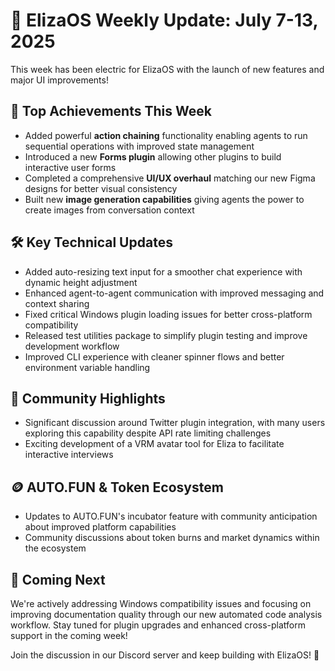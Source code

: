 # 🌟 ElizaOS Weekly Update: July 7-13, 2025

This week has been electric for ElizaOS with the launch of new features and major UI improvements! 

## 🚀 Top Achievements This Week
- Added powerful **action chaining** functionality enabling agents to run sequential operations with improved state management
- Introduced a new **Forms plugin** allowing other plugins to build interactive user forms
- Completed a comprehensive **UI/UX overhaul** matching our new Figma designs for better visual consistency
- Built new **image generation capabilities** giving agents the power to create images from conversation context

## 🛠️ Key Technical Updates
- Added auto-resizing text input for a smoother chat experience with dynamic height adjustment
- Enhanced agent-to-agent communication with improved messaging and context sharing
- Fixed critical Windows plugin loading issues for better cross-platform compatibility  
- Released test utilities package to simplify plugin testing and improve development workflow
- Improved CLI experience with cleaner spinner flows and better environment variable handling

## 💬 Community Highlights
- Significant discussion around Twitter plugin integration, with many users exploring this capability despite API rate limiting challenges
- Exciting development of a VRM avatar tool for Eliza to facilitate interactive interviews

## 🪙 AUTO.FUN & Token Ecosystem
- Updates to AUTO.FUN's incubator feature with community anticipation about improved platform capabilities
- Community discussions about token burns and market dynamics within the ecosystem

## 🔮 Coming Next
We're actively addressing Windows compatibility issues and focusing on improving documentation quality through our new automated code analysis workflow. Stay tuned for plugin upgrades and enhanced cross-platform support in the coming week!

Join the discussion in our Discord server and keep building with ElizaOS! 🚀